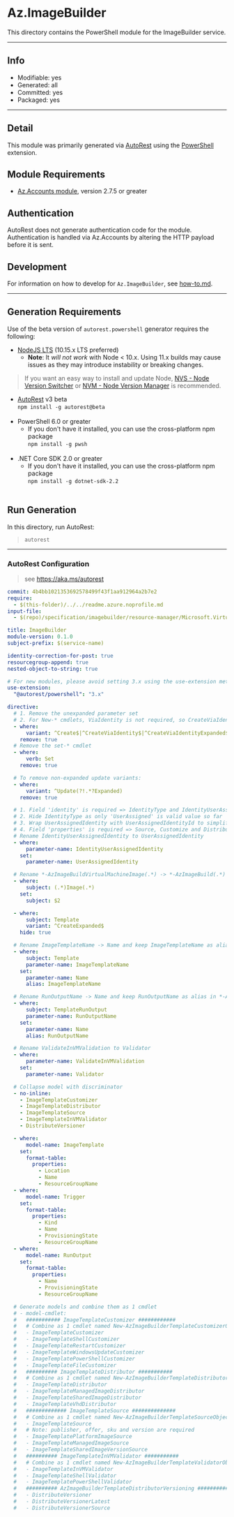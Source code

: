 <!-- region Generated -->
# Az.ImageBuilder
This directory contains the PowerShell module for the ImageBuilder service.

---
## Info
- Modifiable: yes
- Generated: all
- Committed: yes
- Packaged: yes

---
## Detail
This module was primarily generated via [AutoRest](https://github.com/Azure/autorest) using the [PowerShell](https://github.com/Azure/autorest.powershell) extension.

## Module Requirements
- [Az.Accounts module](https://www.powershellgallery.com/packages/Az.Accounts/), version 2.7.5 or greater

## Authentication
AutoRest does not generate authentication code for the module. Authentication is handled via Az.Accounts by altering the HTTP payload before it is sent.

## Development
For information on how to develop for `Az.ImageBuilder`, see [how-to.md](how-to.md).
<!-- endregion -->

---
## Generation Requirements
Use of the beta version of `autorest.powershell` generator requires the following:
- [NodeJS LTS](https://nodejs.org) (10.15.x LTS preferred)
  - **Note**: It *will not work* with Node < 10.x. Using 11.x builds may cause issues as they may introduce instability or breaking changes.
> If you want an easy way to install and update Node, [NVS - Node Version Switcher](../nodejs/installing-via-nvs.md) or [NVM - Node Version Manager](../nodejs/installing-via-nvm.md) is recommended.
- [AutoRest](https://aka.ms/autorest) v3 beta <br>`npm install -g autorest@beta`<br>&nbsp;
- PowerShell 6.0 or greater
  - If you don't have it installed, you can use the cross-platform npm package <br>`npm install -g pwsh`<br>&nbsp;
- .NET Core SDK 2.0 or greater
  - If you don't have it installed, you can use the cross-platform npm package <br>`npm install -g dotnet-sdk-2.2`<br>&nbsp;

## Run Generation
In this directory, run AutoRest:
> `autorest`

---
### AutoRest Configuration
> see https://aka.ms/autorest

``` yaml
commit: 4b4bb1021353692578499f43f1aa912964a2b7e2
require:
  - $(this-folder)/../../readme.azure.noprofile.md
input-file:
  - $(repo)/specification/imagebuilder/resource-manager/Microsoft.VirtualMachineImages/stable/2022-07-01/imagebuilder.json

title: ImageBuilder
module-version: 0.1.0
subject-prefix: $(service-name)

identity-correction-for-post: true
resourcegroup-append: true
nested-object-to-string: true

# For new modules, please avoid setting 3.x using the use-extension method and instead, use 4.x as the default option
use-extension:
  "@autorest/powershell": "3.x"

directive:
  # 1. Remove the unexpanded parameter set
  # 2. For New-* cmdlets, ViaIdentity is not required, so CreateViaIdentityExpanded is removed as well
  - where:
      variant: ^Create$|^CreateViaIdentity$|^CreateViaIdentityExpanded$
    remove: true
  # Remove the set-* cmdlet
  - where:
      verb: Set
    remove: true

  # To remove non-expanded update variants:
  - where:
      variant: ^Update(?!.*?Expanded)
    remove: true

  # 1. Field 'identity' is required => IdentityType and IdentityUserAssignedIdentity are required
  # 2. Hide IdentityType as only 'UserAssigned' is valid value so far
  # 3. Wrap UserAssignedIdentity with UserAssignedIdentityId to simplify customer's input 
  # 4. Field 'properties' is required => Source, Customize and Distribute are required
  # Rename IdentityUserAssignedIdentity to UserAssignedIdentity
  - where:
      parameter-name: IdentityUserAssignedIdentity
    set:
      parameter-name: UserAssignedIdentity

  # Rename *-AzImageBuildVirtualMachineImage(.*) -> *-AzImageBuild(.*)
  - where:
      subject: (.*)Image(.*)
    set:
      subject: $2

  - where:
      subject: Template
      variant: ^CreateExpanded$
    hide: true

  # Rename ImageTemplateName -> Name and keep ImageTemplateName as alias in *-AzImageBuildTemplate
  - where:
      subject: Template
      parameter-name: ImageTemplateName
    set:
      parameter-name: Name
      alias: ImageTemplateName

  # Rename RunOutputName -> Name and keep RunOutputName as alias in *-AzImageBuildTemplateRunOutput
  - where:
      subject: TemplateRunOutput
      parameter-name: RunOutputName
    set:
      parameter-name: Name
      alias: RunOutputName

  # Rename ValidateInVMValidation to Validator 
  - where:
      parameter-name: ValidateInVMValidation
    set:
      parameter-name: Validator

  # Collapse model with discriminator
  - no-inline:
    - ImageTemplateCustomizer
    - ImageTemplateDistributor
    - ImageTemplateSource
    - ImageTemplateInVMValidator
    - DistributeVersioner

  - where:
      model-name: ImageTemplate
    set:
      format-table:
        properties:
          - Location
          - Name
          - ResourceGroupName
  - where:
      model-name: Trigger
    set:
      format-table:
        properties:
          - Kind
          - Name
          - ProvisioningState
          - ResourceGroupName
  - where:
      model-name: RunOutput
    set:
      format-table:
        properties:
          - Name
          - ProvisioningState
          - ResourceGroupName

  # Generate models and combine them as 1 cmdlet
  # - model-cmdlet:
  #   ########### ImageTemplateCustomizer ############
  #   # Combine as 1 cmdlet named New-AzImageBuilderTemplateCustomizerObject
  #   - ImageTemplateCustomizer
  #   - ImageTemplateShellCustomizer
  #   - ImageTemplateRestartCustomizer
  #   - ImageTemplateWindowsUpdateCustomizer
  #   - ImageTemplatePowerShellCustomizer
  #   - ImageTemplateFileCustomizer
  #   ########## ImageTemplateDistributor ###########
  #   # Combine as 1 cmdlet named New-AzImageBuilderTemplateDistributorObject
  #   - ImageTemplateDistributor
  #   - ImageTemplateManagedImageDistributor
  #   - ImageTemplateSharedImageDistributor
  #   - ImageTemplateVhdDistributor
  #   ############# ImageTemplateSource ##############
  #   # Combine as 1 cmdlet named New-AzImageBuilderTemplateSourceObject
  #   - ImageTemplateSource
  #   # Note: publisher, offer, sku and version are required
  #   - ImageTemplatePlatformImageSource 
  #   - ImageTemplateManagedImageSource
  #   - ImageTemplateSharedImageVersionSource
  #   ########## ImageTemplateInVMValidator ###########
  #   # Combine as 1 cmdlet named New-AzImageBuilderTemplateValidatorObject
  #   - ImageTemplateInVMValidator
  #   - ImageTemplateShellValidator
  #   - ImageTemplatePowerShellValidator
  #   ########## AzImageBuilderTemplateDistributorVersioning ###########
  #   - DistributeVersioner
  #   - DistributeVersionerLatest
  #   - DistributeVersionerSource
```
